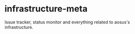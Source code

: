 # infrastructure-meta
Issue tracker, status monitor and everything related to aosus's infrastructure.
